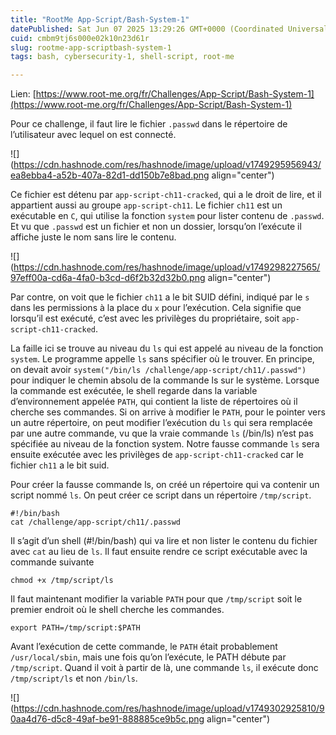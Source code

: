 ```yaml
---
title: "RootMe App-Script/Bash-System-1"
datePublished: Sat Jun 07 2025 13:29:26 GMT+0000 (Coordinated Universal Time)
cuid: cmbm9tj6s000e02k10n23d61r
slug: rootme-app-scriptbash-system-1
tags: bash, cybersecurity-1, shell-script, root-me

---
```


Lien: [https://www.root-me.org/fr/Challenges/App-Script/Bash-System-1](https://www.root-me.org/fr/Challenges/App-Script/Bash-System-1)

Pour ce challenge, il faut lire le fichier `.passwd` dans le répertoire de l’utilisateur avec lequel on est connecté.

![](https://cdn.hashnode.com/res/hashnode/image/upload/v1749295956943/ea8ebba4-a52b-407a-82d1-dd150b7e8bad.png align="center")

Ce fichier est détenu par `app-script-ch11-cracked`, qui a le droit de lire, et il appartient aussi au groupe `app-script-ch11`. Le fichier `ch11` est un exécutable en `C`, qui utilise la fonction `system` pour lister contenu de `.passwd`. Et vu que `.passwd` est un fichier et non un dossier, lorsqu’on l’exécute il affiche juste le nom sans lire le contenu.

![](https://cdn.hashnode.com/res/hashnode/image/upload/v1749298227565/97eff00a-cd6a-4fa0-b3cd-d6f2b32d32b0.png align="center")

Par contre, on voit que le fichier `ch11` a le bit SUID défini, indiqué par le `s` dans les permissions à la place du `x` pour l’exécution. Cela signifie que lorsqu’il est exécuté, c’est avec les privilèges du propriétaire, soit `app-script-ch11-cracked`.

La faille ici se trouve au niveau du `ls` qui est appelé au niveau de la fonction `system`. Le programme appelle `ls` sans spécifier où le trouver. En principe, on devait avoir `system("/bin/ls /challenge/app-script/ch11/.passwd")` pour indiquer le chemin absolu de la commande ls sur le système. Lorsque la commande est exécutée, le shell regarde dans la variable d’environnement appelée `PATH`, qui contient la liste de répertoires où il cherche ses commandes. Si on arrive à modifier le `PATH`, pour le pointer vers un autre répertoire, on peut modifier l’exécution du `ls` qui sera remplacée par une autre commande, vu que la vraie commande `ls` (/bin/ls) n’est pas spécifiée au niveau de la fonction system. Notre fausse commande `ls` sera ensuite exécutée avec les privilèges de `app-script-ch11-cracked` car le fichier `ch11` a le bit suid.

Pour créer la fausse commande ls, on créé un répertoire qui va contenir un script nommé `ls`. On peut créer ce script dans un répertoire `/tmp/script`.

```plaintext
#!/bin/bash
cat /challenge/app-script/ch11/.passwd
```

Il s’agit d’un shell (#!/bin/bash) qui va lire et non lister le contenu du fichier avec `cat` au lieu de `ls`. Il faut ensuite rendre ce script exécutable avec la commande suivante

```plaintext
chmod +x /tmp/script/ls
```

Il faut maintenant modifier la variable `PATH` pour que `/tmp/script` soit le premier endroit où le shell cherche les commandes.

```plaintext
export PATH=/tmp/script:$PATH
```

Avant l’exécution de cette commande, le `PATH` était probablement `/usr/local/sbin`, mais une fois qu’on l’exécute, le PATH débute par `/tmp/script`. Quand il voit à partir de là, une commande `ls`, il exécute donc `/tmp/script/ls` et non `/bin/ls`.  

![](https://cdn.hashnode.com/res/hashnode/image/upload/v1749302925810/90aa4d76-d5c8-49af-be91-888885ce9b5c.png align="center")